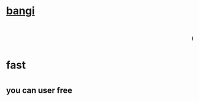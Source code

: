 # [bangi](https://telegram.me/bangi_org)
# <marquee loop= "infinite">echo everything</marquee> 
# <h1>fast</h1> 
# <h2>you can user free</h2>
